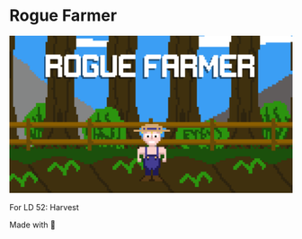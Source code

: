 <h1>Rogue Farmer</h1>

<p align="center">
  <img src="/Documents/RogueFarmerTitle.gif">
</p>

For LD 52: Harvest

Made with :blue_heart: